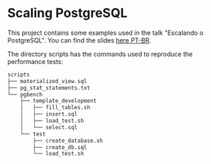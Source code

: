 # Scaling PostgreSQL

This project contains some examples used in the talk "Escalando o PostgreSQL". You can find the slides [here PT-BR](https://speakerdeck.com/viniciusalonso/escalando-postgresql).

The directory scripts has the commands used to reproduce the performance tests:

```txt
scripts
├── materialized_view.sql
├── pg_stat_statements.txt
└── pgbench
    ├── template_development
    │   ├── fill_tables.sh
    │   ├── insert.sql
    │   ├── load_test.sh
    │   └── select.sql
    └── test
        ├── create_database.sh
        ├── create_db.sql
        └── load_test.sh
```
